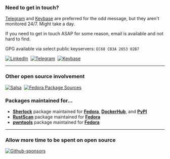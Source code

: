 <!--<h2 padding="0">$ whoami
</h2>-->

<!--
<div align="right">
  <img alt="Debian" width="30px" height="30px" src="https://github.com/devicons/devicon/raw/master/icons/debian/debian-original.svg" />
  <img alt="Fedora" width="30px" height="30px" src="https://raw.githubusercontent.com/devicons/devicon/develop/icons/fedora/fedora-plain.svg" />
  <img alt="Python" width="30px" height="30px" src="https://raw.githubusercontent.com/devicons/devicon/develop/icons/python/python-original.svg" />
</div>
-->


<h3>Need to get in touch?
<!-- <a href="https://t.me/ppfeister">
<img align="right" alt="Telegram" src="https://img.shields.io/badge/Telegram-2CA5E0?style=for-the-badge&logo=telegram&logoColor=white)" />
</a> -->
<!--<a href="https://t.me/ppfeister">
<img align="right" alt="Keybase" src="https://img.shields.io/badge/Keybase-ff7300?style=for-the-badge&logo=keybase&logoColor=white" />-->
</a>
</h3>

[Telegram][Telegram] and [Keybase][Keybase] are preferred for the odd message, but they aren't monitored 24/7. Might take a day.

If you need to get in touch ASAP for some reason, email is available and not hard to find.

GPG available via select public keyservers: `EC68 CB3A 2653 02B7`

[![LinkedIn](https://img.shields.io/badge/LinkedIn-0077B5?style=for-the-badge&logo=linkedin&logoColor=white)][LinkedIn]
&nbsp;[![Telegram](https://img.shields.io/badge/Telegram-24A1DE?style=for-the-badge&logo=telegram&logoColor=white)][Telegram]
&nbsp;[![Keybase](https://img.shields.io/badge/Keybase-ff7300?style=for-the-badge&logo=keybase&logoColor=white)][Keybase]

___

<h3>
Other open source involvement
<!--
<a href="">
<img align="right" src="" />
</a>
<a href="">
<img align="right" src="" />
</a>
-->
</h3>

<!--[![GitLab](https://img.shields.io/badge/gitlab-%23181717.svg?style=for-the-badge&logo=gitlab&logoColor=white)][GitLab]-->
[![Salsa](https://img.shields.io/badge/Debian%20Salsa-D70A53.svg?style=for-the-badge&logo=debian&logoColor=white)][Debian Salsa]
&nbsp;[![Fedora Package Sources](https://img.shields.io/badge/Fedora%20Packages-3c6eb4.svg?style=for-the-badge&logo=fedora&logoColor=white)][Fedora Pagure]
<!--&nbsp;[![Pagure](https://img.shields.io/badge/Pagure-7968b6.svg?style=for-the-badge&logo=redhat&logoColor=white)][Pagure]-->

### Packages maintained for...

- [__Sherlock__][sherlock-github] package maintained for [__Fedora__][sherlock-fedora], [__DockerHub__][sherlock-dockerhub], and [__PyPI__][sherlock-pypi]
- [__RustScan__][rustscan-github] package maintained for [__Fedora__][rustscan-fedora]
- [__pwntools__][pwntools-github] package maintained for [__Fedora__][pwntools-fedora]

<!--
___

<p align="left">
    <img src="https://github-profile-trophy.vercel.app/?username=ppfeister&no-frame=true&no-bg=true&theme=nord&margin-w=20&rank=SECRET,SSS,SS,S,AAA,AA,A" alt="Trophies GitHub" />
</p>
-->
___

<h3>
Allow more time to be spent on open source
</h3>

[![Github-sponsors](https://img.shields.io/badge/sponsor-30363D?style=for-the-badge&logo=GitHub-Sponsors&logoColor=#EA4AAA)][GitHub Sponsors]


<!-- Outbound -->

[Telegram]: https://t.me/ppfeister
[LinkedIn]: https://www.linkedin.com/in/paulpfeister/
[Keybase]: https://keybase.io/ppfeister
[GitLab]: https://gitlab.com/ppfeister
[Debian Salsa]: https://salsa.debian.org/ppfeister
[Pagure]: https://pagure.io/user/ppfeister
[Fedora Pagure]: https://src.fedoraproject.org/user/ppfeister/projects
[GitHub Sponsors]: https://github.com/sponsors/ppfeister

[sherlock-github]: https://github.com/sherlock-project/sherlock
[sherlock-fedora]: https://src.fedoraproject.org/rpms/sherlock-project
[sherlock-dockerhub]: https://hub.docker.com/r/sherlock/sherlock
[sherlock-pypi]: https://pypi.org/project/sherlock-project/

[rustscan-github]: https://github.com/RustScan/RustScan
[rustscan-fedora]: https://src.fedoraproject.org/rpms/rustscan

[pwntools-github]: https://github.com/Gallopsled/pwntools
[pwntools-fedora]: https://src.fedoraproject.org/rpms/python-pwntools

<!-- Saved assets

![Fedora](https://img.shields.io/badge/Fedora-294172?style=for-the-badge&logo=fedora&logoColor=white)
![Debian](https://img.shields.io/badge/Debian-D70A53?style=for-the-badge&logo=debian&logoColor=white)
![Python](https://img.shields.io/badge/python-3670A0?style=for-the-badge&logo=python&logoColor=ffdd54)
![Go](https://img.shields.io/badge/go-%2300ADD8.svg?style=for-the-badge&logo=go&logoColor=white)

-->
